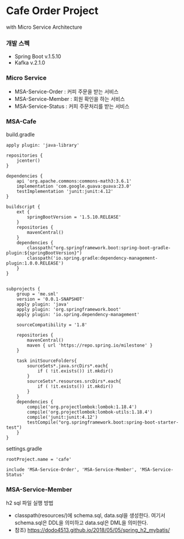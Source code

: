 # Cafe Order Project
with Micro Service Architecture

### 개발 스펙
* Spring Boot v.1.5.10
* Kafka v.2.1.0

### Micro Service
* MSA-Service-Order : 커피 주문을 받는 서비스
* MSA-Service-Member : 회원 확인을 하는 서비스
* MSA-Service-Status : 커피 주문처리를 받는 서비스

### MSA-Cafe

build.gradle

```
apply plugin: 'java-library'

repositories {
    jcenter()
}

dependencies {
    api 'org.apache.commons:commons-math3:3.6.1'
    implementation 'com.google.guava:guava:23.0'
    testImplementation 'junit:junit:4.12'
}

buildscript {
    ext {
        springBootVersion = '1.5.10.RELEASE'
    }
    repositories {
        mavenCentral()
    }
    dependencies {
        classpath("org.springframework.boot:spring-boot-gradle-plugin:${springBootVersion}")
        classpath('io.spring.gradle:dependency-management-plugin:1.0.0.RELEASE')
    }
}


subprojects {
    group = 'me.sml'
    version = '0.0.1-SNAPSHOT'
    apply plugin: 'java'
    apply plugin: 'org.springframework.boot'
    apply plugin: 'io.spring.dependency-management'

    sourceCompatibility = '1.8'

    repositories {
        mavenCentral()
        maven { url 'https://repo.spring.io/milestone' }
    }

    task initSourceFolders{
        sourceSets*.java.srcDirs*.each{
            if ( !it.exists()) it.mkdir()
        }
        sourceSets*.resources.srcDirs*.each{
            if ( !it.exists()) it.mkdir()
        }
    }
    dependencies {
        compile('org.projectlombok:lombok:1.18.4')
        compile('org.projectlombok:lombok-utils:1.18.4')
        compile('junit:junit:4.12')
        testCompile("org.springframework.boot:spring-boot-starter-test")
    }
}
```

settings.gradle
```
rootProject.name = 'cafe'

include 'MSA-Service-Order', 'MSA-Service-Member', 'MSA-Service-Status'
```

### MSA-Service-Member

h2 sql 파일 실행 방법

* classpath(resources/)에 schema.sql, data.sql을 생성한다. 여기서 schema.sql은 DDL을 의미하고 data.sql은 DML을 의미한다.
* 참조) https://dodo4513.github.io/2018/05/05/spring_h2_mybatis/